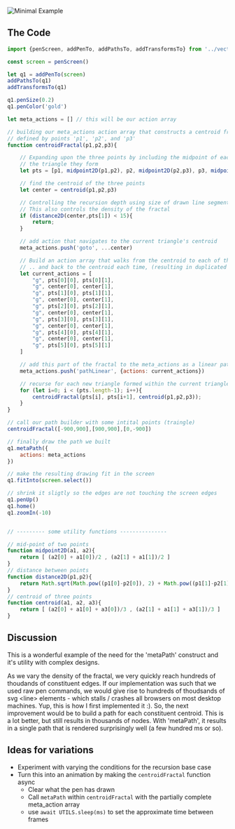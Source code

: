 ![Minimal Example](/images/centroids.png)

## The Code

```javascript
import {penScreen, addPenTo, addPathsTo, addTransformsTo} from '../vecterrapen.js'

const screen = penScreen()

let q1 = addPenTo(screen)
addPathsTo(q1)
addTransformsTo(q1)

q1.penSize(0.2)
q1.penColor('gold')

let meta_actions = [] // this will be our action array

// building our meta_actions action array that constructs a centroid fractal inside the triangle 
// defined by points 'p1', 'p2', and 'p3' 
function centroidFractal(p1,p2,p3){

    // Expanding upon the three points by including the midpoint of each side of
    // the triangle they form
    let pts = [p1, midpoint2D(p1,p2), p2, midpoint2D(p2,p3), p3, midpoint2D(p3,p1), p1]

    // find the centroid of the three points
    let center = centroid(p1,p2,p3) 

    // Controlling the recursion depth using size of drawn line segments
    // This also controls the density of the fractal 
    if (distance2D(center,pts[1]) < 15){
        return;
    }

    // add action that navigates to the current triangle's centroid
    meta_actions.push('goto', ...center)

    // Build an action array that walks from the centroid to each of the points on the triangle
    // .. and back to the centroid each time, (resulting in duplicated lines, but a more succinct implementation)
    let current_actions = [
        "g", pts[0][0], pts[0][1],
        "g", center[0], center[1],
        "g", pts[1][0], pts[1][1],
        "g", center[0], center[1],
        "g", pts[2][0], pts[2][1],
        "g", center[0], center[1],
        "g", pts[3][0], pts[3][1],
        "g", center[0], center[1],
        "g", pts[4][0], pts[4][1],
        "g", center[0], center[1],
        "g", pts[5][0], pts[5][1]
    ]

    // add this part of the fractal to the meta_actions as a linear path
    meta_actions.push('pathLinear', {actions: current_actions})

    // recurse for each new triangle formed within the current triangle 
    for (let i=0; i < (pts.length-1); i++){
        centroidFractal(pts[i], pts[i+1], centroid(p1,p2,p3));   
    }
}

// call our path builder with some intital points (traingle) 
centroidFractal([-900,900],[900,900],[0,-900])

// finally draw the path we built
q1.metaPath({
    actions: meta_actions
})

// make the resulting drawing fit in the screen
q1.fitInto(screen.select())

// shrink it sligtly so the edges are not touching the screen edges
q1.penUp()
q1.home()
q1.zoomIn(-10)


// --------- some utility functions ---------------

// mid-point of two points
function midpoint2D(a1, a2){
    return [ (a2[0] + a1[0])/2 , (a2[1] + a1[1])/2 ]
}
// distance between points
function distance2D(p1,p2){
    return Math.sqrt(Math.pow((p1[0]-p2[0]), 2) + Math.pow((p1[1]-p2[1]), 2))
}
// centroid of three points
function centroid(a1, a2, a3){
    return [ (a2[0] + a1[0] + a3[0])/3 , (a2[1] + a1[1] + a3[1])/3 ]
}

```

## Discussion
This is a wonderful example of the need for the 'metaPath' construct and it's utility with complex designs.

As we vary the density of the fractal, we very quickly reach hundreds of thoudands of constituent edges. If our implementation was such that we used raw pen commands, we would give rise to hundreds of thoudsands of svg \<line\> elements - which stalls / crashes all browsers on most desktop machines. Yup, this is how I first implemented it :). So, the next improvement would be to build a path for each constituent centroid. This is a lot better, but still results in thousands of nodes. With 'metaPath', it results in a single path that is rendered surprisingly well (a few hundred ms or so).  

## Ideas for variations
* Experiment with varying the conditions for the recursion base case
* Turn this into an animation by making the `centroidFractal` function async
  * Clear what the pen has drawn
  * Call `metaPath` within `centroidFractal` with the partially complete meta_action array
  * use `await UTILS.sleep(ms)` to set the approximate time between frames

